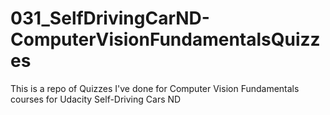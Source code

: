 # 031_SelfDrivingCarND-ComputerVisionFundamentalsQuizzes

This is a repo of Quizzes I've done for Computer Vision Fundamentals courses for Udacity Self-Driving Cars ND
